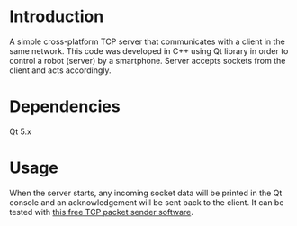 # Introduction
A simple cross-platform TCP server that communicates with a client in the same network.
This code was developed in C++ using Qt library in order to control a robot (server) by a smartphone. Server accepts sockets from the client and acts accordingly.

# Dependencies
Qt 5.x

# Usage
When the server starts, any incoming socket data will be printed in the Qt console and an acknowledgement will be sent back to the client.
It can be tested with [this free TCP packet sender software](https://www.packetsender.com).
  

